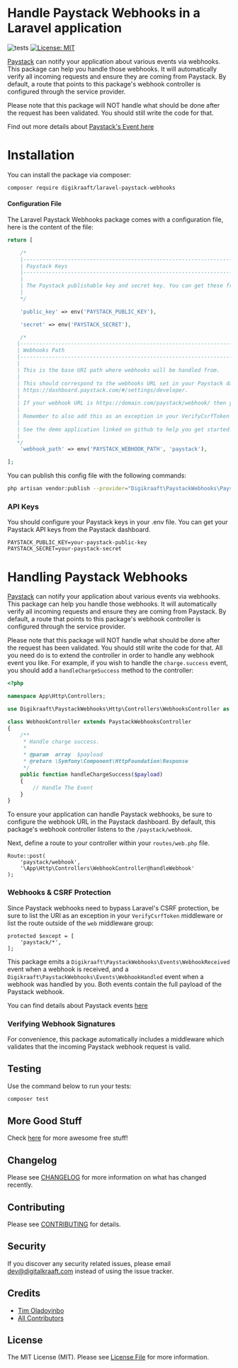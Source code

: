# Handle Paystack Webhooks in a Laravel application
![tests](https://github.com/digikraaft/laravel-paystack-webhooks/workflows/tests/badge.svg)
[![License: MIT](https://img.shields.io/badge/License-MIT-green.svg)](https://opensource.org/licenses/MIT)

[Paystack](https://paystack.com/) can notify your application about various events via webhooks. This package can
help you handle those webhooks. It will automatically verify all incoming requests and ensure they are coming
from Paystack. By default, a route that points to this package's webhook controller is configured through the service provider.

Please note that this package will NOT handle what should be done after the request has been validated. You
should still write the code for that.

Find out more details about [Paystack's Event here](https://paystack.com/docs/payments/webhooks/#supported-events)

# Installation

You can install the package via composer:

```bash
composer require digikraaft/laravel-paystack-webhooks
```
#### Configuration File
The Laravel Paystack Webhooks package comes with a configuration file, here is the content of the file:
```php
return [

    /*
    |--------------------------------------------------------------------------
    | Paystack Keys
    |--------------------------------------------------------------------------
    |
    | The Paystack publishable key and secret key. You can get these from your Paystack dashboard.
    |
    */

    'public_key' => env('PAYSTACK_PUBLIC_KEY'),

    'secret' => env('PAYSTACK_SECRET'),

    /*
   |--------------------------------------------------------------------------
   | Webhooks Path
   |--------------------------------------------------------------------------
   |
   | This is the base URI path where webhooks will be handled from.
   |
   | This should correspond to the webhooks URL set in your Paystack dashboard:
   | https://dashboard.paystack.com/#/settings/developer.
   |
   | If your webhook URL is https://domain.com/paystack/webhook/ then you should simply enter paystack here.
   |
   | Remember to also add this as an exception in your VerifyCsrfToken middleware.
   |
   | See the demo application linked on github to help you get started.
   |
   */
    'webhook_path' => env('PAYSTACK_WEBHOOK_PATH', 'paystack'),

];
```
You can publish this config file with the following commands:
```bash
php artisan vendor:publish --provider="Digikraaft\PaystackWebhooks\PaystackWebhooksServiceProvider" --tag="config"
```

### API Keys
You should configure your Paystack keys in your .env file. 
You can get your Paystack API keys from the Paystack dashboard.
```dotenv
PAYSTACK_PUBLIC_KEY=your-paystack-public-key
PAYSTACK_SECRET=your-paystack-secret
```

# Handling Paystack Webhooks
[Paystack](https://paystack.com/) can notify your application about various events via webhooks. This package can
help you handle those webhooks. It will automatically verify all incoming requests and ensure they are coming
from Paystack. By default, a route that points to this package's webhook controller is configured through the service provider.

Please note that this package will NOT handle what should be done after the request has been validated. You
should still write the code for that. All you need do is to extend the controller in order to handle 
any webhook event you like. For example, if you wish to handle the `charge.success` event, 
you should add a `handleChargeSuccess` method to the controller:

```php
<?php

namespace App\Http\Controllers;

use Digikraaft\PaystackWebhooks\Http\Controllers\WebhooksController as PaystackWebhooksController;

class WebhookController extends PaystackWebhooksController
{
    /**
     * Handle charge success.
     *
     * @param  array  $payload
     * @return \Symfony\Component\HttpFoundation\Response
     */
    public function handleChargeSuccess($payload)
    {
        // Handle The Event
    }
}
```

To ensure your application can handle Paystack webhooks, be sure to configure the webhook URL in the Paystack dashboard. 
By default, this package's webhook controller listens to the `/paystack/webhook`.

Next, define a route to your controller within your `routes/web.php` file.

```
Route::post(
    'paystack/webhook',
    '\App\Http\Controllers\WebhookController@handleWebhook'
);
```

### Webhooks & CSRF Protection
Since Paystack webhooks need to bypass Laravel's CSRF protection, be sure to list the URI as an exception in your 
`VerifyCsrfToken` middleware or list the route outside of the `web` middleware group:
```
protected $except = [
    'paystack/*',
];
```

This package emits a `Digikraaft\PaystackWebhooks\Events\WebhookReceived` event when a webhook is received, 
and a `Digikraaft\PaystackWebhooks\Events\WebhookHandled` event when a webhook was handled by you. 
Both events contain the full payload of the Paystack webhook.

You can find details about Paystack events [here](https://paystack.com/docs/payments/webhooks/#supported-events)

### Verifying Webhook Signatures
For convenience, this package automatically includes a middleware which validates that the incoming Paystack webhook request is valid.

## Testing
Use the command below to run your tests:
``` bash
composer test
```
## More Good Stuff
Check [here](https://github.com/digikraaft) for more awesome free stuff!

## Changelog
Please see [CHANGELOG](CHANGELOG.md) for more information on what has changed recently.

## Contributing
Please see [CONTRIBUTING](CONTRIBUTING.md) for details.

## Security
If you discover any security related issues, please email dev@digitalkraaft.com instead of using the issue tracker.

## Credits
- [Tim Oladoyinbo](https://github.com/timoladoyinbo)
- [All Contributors](../../contributors)

## License

The MIT License (MIT). Please see [License File](LICENSE.md) for more information.
